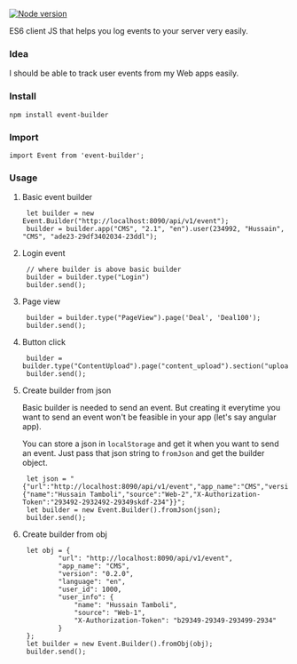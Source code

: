 [![Node version](https://img.shields.io/node/v/[event-builder].svg?style=flat)](http://nodejs.org/download/)

ES6 client JS that helps you log events to your server very easily.

### Idea ####
I should be able to track user events from my Web apps easily.

### Install ###

    npm install event-builder

### Import ###

    import Event from 'event-builder';

### Usage ###

1. Basic event builder
 
        let builder = new Event.Builder("http://localhost:8090/api/v1/event");
        builder = builder.app("CMS", "2.1", "en").user(234992, "Hussain", "CMS", "ade23-29df3402034-23ddl");
        
2. Login event 
        
        // where builder is above basic builder
        builder = builder.type("Login")
        builder.send();

2. Page view

        builder = builder.type("PageView").page('Deal', 'Deal100');
        builder.send();
    
3. Button click

        builder = builder.type("ContentUpload").page("content_upload").section("upload_button").action("click");
        builder.send();

4. Create builder from json

    Basic builder is needed to send an event. But creating it everytime you want to send an event won't be feasible in your app (let's say angular app). 

    You can store a json in `localStorage` and get it when you want to send an event. Just pass that json string to `fromJson` and get the builder object.

        let json = "{"url":"http://localhost:8090/api/v1/event","app_name":"CMS","version":"0.2.0","language":"en","user_id":1000,"user_info":{"name":"Hussain Tamboli","source":"Web-2","X-Authorization-Token":"293492-2932492-29349skdf-234"}}";
        let builder = new Event.Builder().fromJson(json);
        builder.send();

5. Create builder from obj

        let obj = {
                "url": "http://localhost:8090/api/v1/event",
                "app_name": "CMS",
                "version": "0.2.0",
                "language": "en",
                "user_id": 1000,
                "user_info": {
                    "name": "Hussain Tamboli", 
                    "source": "Web-1", 
                    "X-Authorization-Token": "b29349-29349-293499-2934"
                }
        };
        let builder = new Event.Builder().fromObj(obj);
        builder.send();

